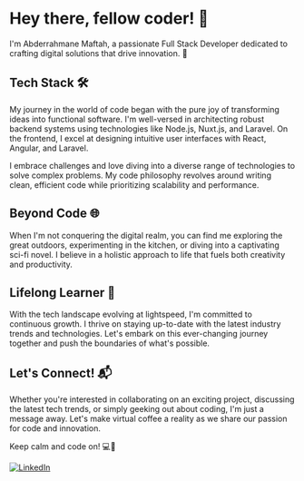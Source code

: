 # Hey there, fellow coder! 👋

I'm Abderrahmane Maftah, a passionate Full Stack Developer dedicated to crafting digital solutions that drive innovation. 🚀

## Tech Stack 🛠️

My journey in the world of code began with the pure joy of transforming ideas into functional software. I'm well-versed in architecting robust backend systems using technologies like Node.js, Nuxt.js, and Laravel. On the frontend, I excel at designing intuitive user interfaces with React, Angular, and Laravel.

I embrace challenges and love diving into a diverse range of technologies to solve complex problems. My code philosophy revolves around writing clean, efficient code while prioritizing scalability and performance.

## Beyond Code 🌐

When I'm not conquering the digital realm, you can find me exploring the great outdoors, experimenting in the kitchen, or diving into a captivating sci-fi novel. I believe in a holistic approach to life that fuels both creativity and productivity.

## Lifelong Learner 🌱

With the tech landscape evolving at lightspeed, I'm committed to continuous growth. I thrive on staying up-to-date with the latest industry trends and technologies. Let's embark on this ever-changing journey together and push the boundaries of what's possible.

## Let's Connect! 📬

Whether you're interested in collaborating on an exciting project, discussing the latest tech trends, or simply geeking out about coding, I'm just a message away. Let's make virtual coffee a reality as we share our passion for code and innovation.

Keep calm and code on! 💻🚀

[![LinkedIn](https://img.shields.io/badge/LinkedIn-Connect-blue)](https://www.linkedin.com/in/abderrahmane-maftah-0904961a6/?originalSubdomain=ma)
